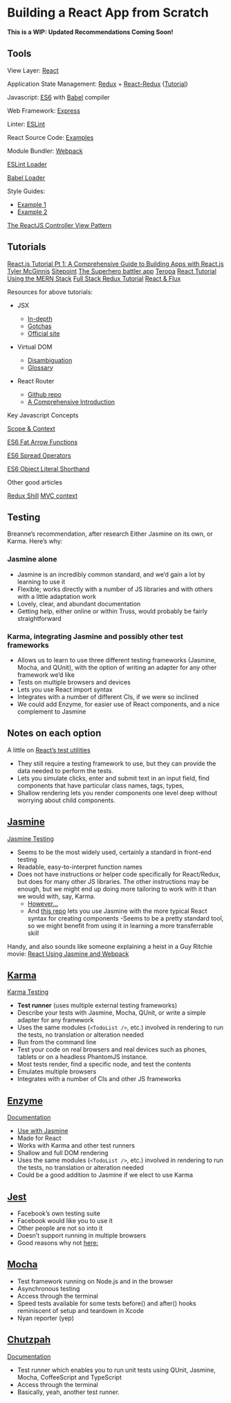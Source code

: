 # Building a React App from Scratch

**This is a WIP: Updated Recommendations Coming Soon!**

## Tools

View Layer: [React](https://facebook.github.io/react/)

Application State Management: [Redux](http://redux.js.org/) + [React-Redux](https://github.com/reactjs/react-redux) ([Tutorial](https://egghead.io/lessons/javascript-redux-the-single-immutable-state-tree))

Javascript: [ES6](https://leanpub.com/understandinges6/read) with [Babel](http://babeljs.io/) compiler

Web Framework: [Express](http://expressjs.com/)

Linter: [ESLint](https://github.com/eslint/eslint)

React Source Code: [Examples](https://react.rocks/tag/Bootstrap)

Module Bundler: [Webpack](https://webpack.github.io/)

[ESLint Loader](https://github.com/MoOx/eslint-loader)

[Babel Loader](https://github.com/babel/babel-loader)

Style Guides:

- [Example 1](https://github.com/airbnb/javascript)
- [Example 2](https://github.com/airbnb/javascript/tree/master/react)

[The ReactJS Controller View Pattern](http://blog.andrewray.me/the-reactjs-controller-view-pattern/)

## Tutorials

[React.js Tutorial Pt 1: A Comprehensive Guide to Building Apps with React.js](http://tylermcginnis.com/reactjs-tutorial-a-comprehensive-guide-to-building-apps-with-react/)
[Tyler McGinnis](https://tylermcginnis.com/reactjs-tutorial-a-comprehensive-guide-to-building-apps-with-react/)
[Sitepoint](http://www.sitepoint.com/how-to-build-a-todo-app-using-react-redux-and-immutable-js/)
[The Superhero battler app](http://blog.krawaller.se/posts/a-react-redux-example-app/)
[Teropa](http://teropa.info/blog/2015/09/10/full-stack-redux-tutorial.html)
[React Tutorial Using the MERN Stack](https://hashnode.com/post/react-tutorial-using-mern-stack-ciiyus9m700qqge53mer0isxz)
[Full Stack Redux Tutorial](http://teropa.info/blog/2015/09/10/full-stack-redux-tutorial.html)
[React & Flux](http://survivejs.com/webpack_react/react_and_flux/)

Resources for above tutorials:

- JSX

  - [In-depth](https://facebook.github.io/react/docs/jsx-in-depth.html)
  - [Gotchas](https://facebook.github.io/react/docs/jsx-gotchas.html)
  - [Official site](https://jsx.github.io/)

- Virtual DOM

  - [Disambiguation](http://jbi.sh/what-is-virtual-dom/)
  - [Glossary](https://facebook.github.io/react/docs/glossary.html)

- React Router
  - [Github repo](https://github.com/reactjs/react-router)
  - [A Comprehensive Introduction](https://www.themarketingtechnologist.co/react-router-an-introduction/)

Key Javascript Concepts

[Scope & Context](http://ryanmorr.com/understanding-scope-and-context-in-javascript/)

[ES6 Fat Arrow Functions](https://strongloop.com/strongblog/an-introduction-to-javascript-es6-arrow-functions/)

[ES6 Spread Operators](http://www.datchley.name/es6-rest-spread-defaults-and-destructuring/)

[ES6 Object Literal Shorthand](http://www.benmvp.com/learning-es6-enhanced-object-literals/)

Other good articles

[Redux Shill](https://blog.andyet.com/2015/08/06/what-the-flux-lets-redux/)
[MVC context](http://blog.andrewray.me/the-reactjs-controller-view-pattern/)

## Testing

Breanne’s recommendation, after research
Either Jasmine on its own, or Karma. Here’s why:

### Jasmine alone

- Jasmine is an incredibly common standard, and we’d gain a lot by learning to use it
- Flexible; works directly with a number of JS libraries and with others with a little adaptation work
- Lovely, clear, and abundant documentation
- Getting help, either online or within Truss, would probably be fairly straightforward

### Karma, integrating Jasmine and possibly other test frameworks

- Allows us to learn to use three different testing frameworks (Jasmine, Mocha, and QUnit), with the option of writing an adapter for any other framework we’d like
- Tests on multiple browsers and devices
- Lets you use React import syntax
- Integrates with a number of different CIs, if we were so inclined
- We could add Enzyme, for easier use of React components, and a nice complement to Jasmine

## Notes on each option

A little on [React’s test utilities](https://facebook.github.io/react/docs/test-utils.html)

- They still require a testing framework to use, but they can provide the data needed to perform the tests.
- Lets you simulate clicks, enter and submit text in an input field, find components that have particular class names, tags, types,
- Shallow rendering lets you render components one level deep without worrying about child components.

## [Jasmine](http://jasmine.github.io/)

[Jasmine Testing](http://revelry.co/react-testing-with-jasmine/)

- Seems to be the most widely used, certainly a standard in front-end testing
- Readable, easy-to-interpret function names
- Does not have instructions or helper code specifically for React/Redux, but does for many other JS libraries. The other instructions may be enough, but we might end up doing more tailoring to work with it than we would with, say, Karma.
  - [However...](http://revelry.co/react-testing-with-jasmine/react-addons-test-utils)
  - And [this repo](https://github.com/tommyh/jasmine-react) lets you use Jasmine with the more typical React syntax for creating components
    -Seems to be a pretty standard tool, so we might benefit from using it in learning a more transferrable skill

Handy, and also sounds like someone explaining a heist in a Guy Ritchie movie: [React Using Jasmine and Webpack](https://egghead.io/lessons/react-unit-testing-a-react-component-using-jasmine-and-webpack)

## [Karma](http://karma-runner.github.io/0.13/index.html)

[Karma Testing](https://www.toptal.com/react/how-react-components-make-ui-testing-easy)

- **Test runner** (uses multiple external testing frameworks)
- Describe your tests with Jasmine, Mocha, QUnit, or write a simple adapter for any framework
- Uses the same modules (`<TodoList />`, etc.) involved in rendering to run the tests, no translation or alteration needed
- Run from the command line
- Test your code on real browsers and real devices such as phones, tablets or on a headless PhantomJS instance.
- Most tests render, find a specific node, and test the contents
- Emulates multiple browsers
- Integrates with a number of CIs and other JS frameworks

## [Enzyme](https://github.com/airbnb/enzyme)

[Documentation](https://github.com/airbnb/enzyme/blob/master/docs/guides/react-native.md)

- [Use with Jasmine](https://github.com/blainekasten/jasmine-enzyme)
- Made for React
- Works with Karma and other test runners
- Shallow and full DOM rendering
- Uses the same modules (`<TodoList />`, etc.) involved in rendering to run the tests, no translation or alteration needed
- Could be a good addition to Jasmine if we elect to use Karma

## [Jest](https://facebook.github.io/jest/)

- Facebook’s own testing suite
- Facebook would like you to use it
- Other people are not so into it
- Doesn’t support running in multiple browsers
- Good reasons why not [here:](https://www.toptal.com/react/how-react-components-make-ui-testing-easy)

## [Mocha](http://mochajs.org)

- Test framework running on Node.js and in the browser
- Asynchronous testing
- Access through the terminal
- Speed tests available for some tests
  before() and after() hooks reminiscent of setup and teardown in Xcode
- Nyan reporter (yep)

## [Chutzpah](http://mmanela.github.io/chutzpah/)

[Documentation](https://github.com/mmanela/chutzpah/wiki)

- Test runner which enables you to run unit tests using QUnit, Jasmine, Mocha, CoffeeScript and TypeScript
- Access through the terminal
- Basically, yeah, another test runner.
